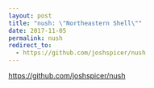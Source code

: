 ```yaml
---
layout: post
title: "nush: \"Northeastern Shell\""
date: 2017-11-05
permalink: nush
redirect_to:
  - https://github.com/joshspicer/nush
---
```


https://github.com/joshspicer/nush